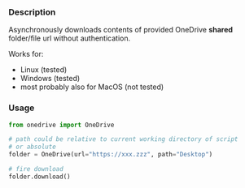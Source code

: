 ### Description

Asynchronously downloads contents of provided OneDrive **shared** folder/file url without authentication. 

Works for:
- Linux (tested)
- Windows (tested)
- most probably also for MacOS (not tested)



### Usage

```python
from onedrive import OneDrive

# path could be relative to current working directory of script
# or absolute
folder = OneDrive(url="https://xxx.zzz", path="Desktop")

# fire download
folder.download()
```


